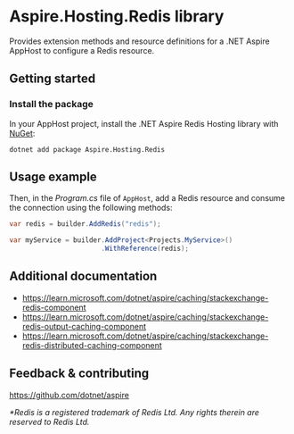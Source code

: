 # Aspire.Hosting.Redis library

Provides extension methods and resource definitions for a .NET Aspire AppHost to configure a Redis resource.

## Getting started

### Install the package

In your AppHost project, install the .NET Aspire Redis Hosting library with [NuGet](https://www.nuget.org):

```dotnetcli
dotnet add package Aspire.Hosting.Redis
```

## Usage example

Then, in the _Program.cs_ file of `AppHost`, add a Redis resource and consume the connection using the following methods:

```csharp
var redis = builder.AddRedis("redis");

var myService = builder.AddProject<Projects.MyService>()
                       .WithReference(redis);
```

## Additional documentation

* https://learn.microsoft.com/dotnet/aspire/caching/stackexchange-redis-component
* https://learn.microsoft.com/dotnet/aspire/caching/stackexchange-redis-output-caching-component
* https://learn.microsoft.com/dotnet/aspire/caching/stackexchange-redis-distributed-caching-component

## Feedback & contributing

https://github.com/dotnet/aspire

_*Redis is a registered trademark of Redis Ltd. Any rights therein are reserved to Redis Ltd._
